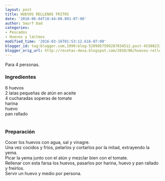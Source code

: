```yaml
---
layout: post
title: HUEVOS RELLENOS FRITOS
date: '2010-06-04T10:44:00.001-07:00'
author: Smurf Dad
categories:
- Pescados
- Huevos y lácteos
modified_time: '2016-03-16T01:53:12.616-07:00'
blogger_id: tag:blogger.com,1999:blog-5299957599287034512.post-4530823368816091642
blogger_orig_url: http://recetas-desa.blogspot.com/2010/06/huevos-rellenos-fritos.html
---
```


Para 4 personas.<br /><h3>Ingredientes</h3>6 huevos<br />2 latas pequeñas de atún en aceite<br />4 cucharadas soperas de tomate<br />harina<br />huevo<br />pan rallado<br /><br /><h3>Preparación</h3>Cocer los huevos con agua, sal y vinagre.<br />Una vez cocidos y fríos, pelarlos y cortarlos por la mitad, extrayendo la yema.<br />Picar la yema junto con el atún y mezclar bien con el tomate.<br />Rellenar con esta farsa los huevos, pasarlos por harina, huevo y pan rallado y freírlos.<br />Servir un huevo y medio por persona.